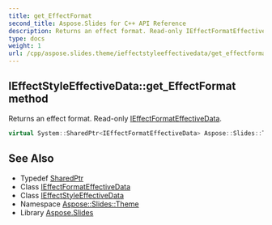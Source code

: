 ```yaml
---
title: get_EffectFormat
second_title: Aspose.Slides for C++ API Reference
description: Returns an effect format. Read-only IEffectFormatEffectiveData.
type: docs
weight: 1
url: /cpp/aspose.slides.theme/ieffectstyleeffectivedata/get_effectformat/
---
```

## IEffectStyleEffectiveData::get_EffectFormat method


Returns an effect format. Read-only [IEffectFormatEffectiveData](../../../aspose.slides/ieffectformateffectivedata/).

```cpp
virtual System::SharedPtr<IEffectFormatEffectiveData> Aspose::Slides::Theme::IEffectStyleEffectiveData::get_EffectFormat()=0
```

## See Also

* Typedef [SharedPtr](../../../system/sharedptr/)
* Class [IEffectFormatEffectiveData](../../../aspose.slides/ieffectformateffectivedata/)
* Class [IEffectStyleEffectiveData](../)
* Namespace [Aspose::Slides::Theme](../../)
* Library [Aspose.Slides](../../../)
